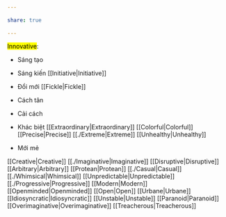 ---  
share: true  
---  
<mark class="hltr-yellow">Innovative</mark>:  
- Sáng tạo  
- Sáng kiến [[Initiative|Initiative]]  
- Đổi mới [[Fickle|Fickle]]  
- Cách tân  
- Cải cách  
- Khác biệt [[Extraordinary|Extraordinary]] [[Colorful|Colorful]] [[Precise|Precise]] [[./Extreme|Extreme]] [[Unhealthy|Unhealthy]]  
- Mới mẻ  
[[Creative|Creative]] [[./Imaginative|Imaginative]] [[Disruptive|Disruptive]] [[Arbitrary|Arbitrary]] [[Protean|Protean]] [[./Casual|Casual]] [[./Whimsical|Whimsical]] [[Unpredictable|Unpredictable]] [[./Progressive|Progressive]] [[Modern|Modern]] [[Openminded|Openminded]] [[Open|Open]] [[Urbane|Urbane]] [[Idiosyncratic|Idiosyncratic]] [[Unstable|Unstable]] [[Paranoid|Paranoid]] [[Overimaginative|Overimaginative]] [[Treacherous|Treacherous]]